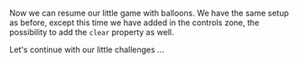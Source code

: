 Now we can resume our little game with balloons. We have the same setup as before, except this time we have added in the controls zone, the possibility to add the `clear` property as well.

Let's continue with our little challenges ...
